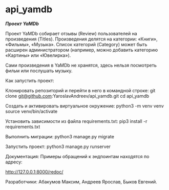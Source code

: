 # api_yamdb
***Проект YaMDb***

Проект YaMDb собирает отзывы (Review) пользователей на произведения (Titles). Произведения делятся на категории: «Книги», «Фильмы», «Музыка». Список категорий (Category) может быть расширен администратором (например, можно добавить категорию «Картины» или «Ювелирка»).

Сами произведения в YaMDb не хранятся, здесь нельзя посмотреть фильм или послушать музыку.

Как запустить проект:

Клонировать репозиторий и перейти в него в командной строке: git clone git@github.com:YaroslavAndreev/api_yamdb.git
cd api_yamdb

Cоздать и активировать виртуальное окружение: python3 -m venv venv source venv/bin/activate

Установить зависимости из файла requirements.txt: pip3 install -r requirements.txt

Выполнить миграции: python3 manage.py migrate

Запустить проект: python3 manage.py runserver

Документация: Примеры обращений к эндпоинтам находятся по адресу:

http://127.0.0.1:8000/redoc/

Разработчики: Абакумов Максим, Андреев Ярослав, Быков Евгений.
